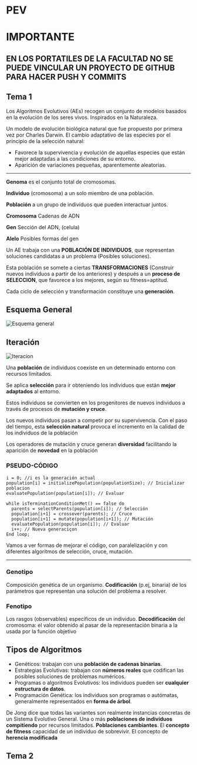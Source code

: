 # PEV

# IMPORTANTE
## EN LOS PORTATILES DE LA FACULTAD NO SE PUEDE VINCULAR UN PROYECTO DE GITHUB PARA HACER PUSH Y COMMITS


## Tema 1
Los Algoritmos Evolutivos (AEs) recogen un conjunto de modelos basados en la evolución de los seres vivos. Inspirados en la Naturaleza.

Un modelo de evolución biológica natural que fue propuesto por primera vez por Charles Darwin. El cambio adaptativo de las especies por el principio de la selección natural:
- Favorece la supervivencia y evolución de aquellas especies que están mejor adaptadas a las condiciones de su entorno.
- Aparición de variaciones pequeñas, aparentemente aleatorias.





--- 

**Genoma** es el conjunto total de cromosomas.

**Individuo** (cromosoma) a un solo miembro de una población.

**Población** a un grupo de individuos que pueden interactuar juntos.

**Cromosoma** Cadenas de ADN

**Gen** Sección del ADN, (celula)

**Alelo** Posibles formas del gen

Un AE trabaja con una **POBLACIÓN DE INDIVIDUOS**, que representan soluciones candidatas a un problema (Posibles soluciones). 

Esta población se somete a ciertas **TRANSFORMACIONES** (Construir nuevos individuos a partir de los anteriores) y después a un **proceso de SELECCION**, que favorece a los mejores, según su fitness=aptitud.

Cada ciclo de selección y transformación constituye una **generación**.


## Esquema General
![Esquema general](https://github.com/Danipiza/PEV/assets/98972125/0d53b878-9586-44dd-80b2-083d55dbf1b1)

## Iteración
![Iteracion](https://github.com/Danipiza/PEV/assets/98972125/a15fd933-3b99-4747-90fe-3efc350bd8ba)

Una **población** de individuos coexiste en un determinado entorno con recursos limitados. 

Se aplica **selección** para ir obteniendo los individuos que están **mejor adaptados** al entorno. 

Estos individuos se convierten en los progenitores de nuevos individuos a través de procesos de **mutación y cruce**. 

Los nuevos individuos pasan a competir por su supervivencia. Con el paso del tiempo, esta **selección natural** provoca el incremento en la calidad de los individuos de la población 

Los operadores de mutación y cruce generan **diversidad** facilitando la aparición de **novedad** en la población

### PSEUDO-CÓDIGO
```
i = 0; //i es la generación actual
population[i] = initializePopulation(populationSize); // Inicializar poblacion
evaluatePopulation(population[i]); // Evaluar

while isTerminationConditionMet() == false do
  parents = selectParents(population[i]); // Selección
  population[i+1] = crossover(parents); // Cruce
  population[i+1] = mutate(population[i+1]); // Mutación
  evaluatePopulation(population[i]); // Evaluar
  i++; // Nueva generaciçon
End loop;
```
Vamos a ver formas de mejorar el código, con paralelización y con diferentes algoritmos de selección, cruce, mutación.

---

### Genotipo 
Composición genética de un organismo. **Codificación** (p.ej, binaria) de los parámetros que representan una solución del problema a resolver.

### Fenotipo 
Los rasgos (observables) específicos de un individuo. **Decodificación** del cromosoma: el valor obtenido al pasar de la representación binaria a la usada por la función objetivo

## Tipos de Algoritmos
- Genéticos: trabajan con una **población de cadenas binarias**.
- Estrategias Evolutivas: trabajan con **números reales** que codifican las posibles soluciones de problemas numéricos.
- Programas o algoritmos Evolutivos: los individuos pueden ser **cualquier estructura de datos**.
- Programación Genética: los individuos son programas o autómatas, generalmente representados en **forma de árbol**.

De Jong dice que todas las variantes son realmente instancias concretas de un Sistema Evolutivo General.
Una o más **poblaciones de individuos compitiendo** por recursos limitados. **Poblaciones cambiantes**. El **concepto de fitness** capacidad de un individuo de sobrevivir. El concepto de **herencia modificada**



## Tema 2
